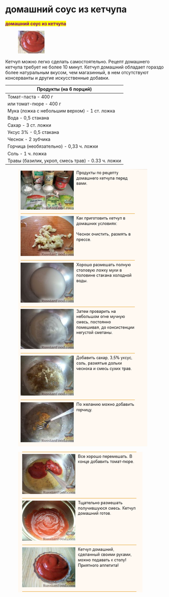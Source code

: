 # домашний соус из кетчупа

<mark style="color:purple;">**домашний соус из кетчупа**</mark>

<figure><img src="../../../.gitbook/assets/Снимок экрана 2024-05-16 182531 (2).png" alt=""><figcaption></figcaption></figure>

Кетчуп можно легко сделать самостоятельно. Рецепт домашнего кетчупа требует не более 10 минут. Кетчуп домашний обладает гораздо более натуральным вкусом, чем магазинный, в нем отсутствуют консерванты и другие искусственные добавки.

| Продукты (на 6 порций)                             |
| -------------------------------------------------- |
| Томат-паста - 400 г                                |
| или томат-пюре - 400 г                             |
| Мука (ложка с небольшим верхом) - 1 ст. ложка      |
| Вода - 0,5 стакана                                 |
| Сахар - 3 ст. ложки                                |
| Уксус 3% - 0,5 стакана                             |
| Чеснок - 2 зубчика                                 |
| Горчица (необязательно) - 0,33 ч. ложки            |
| Соль - 1 ч. ложка                                  |
| Травы (базилик, укроп, смесь трав) - 0.33 ч. ложки |

<figure><img src="../../../.gitbook/assets/Снимок экрана 2024-05-16 182531 (3).png" alt=""><figcaption></figcaption></figure>

<figure><img src="../../../.gitbook/assets/Снимок экрана 2024-05-16 182531 (4).png" alt=""><figcaption></figcaption></figure>
